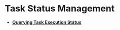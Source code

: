 # Task Status Management<a name="EN-US_TOPIC_0022225397"></a>

-   **[Querying Task Execution Status](querying-task-execution-status.md)**  


